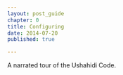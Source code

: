 ```yaml
---
layout: post_guide
chapter: 0
title: Configuring
date: 2014-07-20
published: true

---
```


A narrated tour of the Ushahidi Code.

